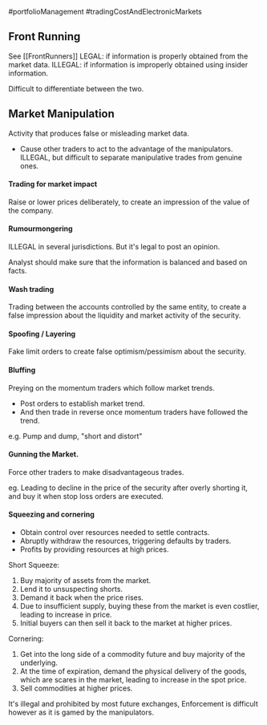 #portfolioManagement #tradingCostAndElectronicMarkets 

## Front Running 
See [[FrontRunners]] 
LEGAL: if information is properly obtained from the market data. 
ILLEGAL: if information is improperly obtained using insider information. 

Difficult to differentiate between the two.  

## Market Manipulation 
Activity that produces false or misleading market data. 
- Cause other traders to act to the advantage of the manipulators. 
ILLEGAL, but difficult to separate manipulative trades from genuine ones. 

#### Trading for market impact 
Raise or lower prices deliberately, to create an impression of the value of the company. 

#### Rumourmongering
ILLEGAL in several jurisdictions. 
But it's legal to post an opinion. 

Analyst should make sure that the information is balanced and based on facts. 

#### Wash trading 
Trading between the accounts controlled by the same entity, to create a false impression about the liquidity and market activity of the security. 

#### Spoofing / Layering 
Fake limit orders to create false optimism/pessimism about the security.  

#### Bluffing
Preying on the momentum traders which follow market trends. 
- Post orders to establish market trend. 
- And then trade in reverse once momentum traders have followed the trend. 

e.g. Pump and dump, "short and distort"

#### Gunning the Market. 
Force other traders to make disadvantageous trades. 

eg. Leading to decline in the price of the security after overly shorting it, and buy it when stop loss orders are executed. 

#### Squeezing and cornering
- Obtain control over resources needed to settle contracts. 
- Abruptly withdraw the resources, triggering defaults by traders. 
- Profits by providing resources at high prices. 

Short Squeeze: 
1. Buy majority of assets from the market. 
2. Lend it to unsuspecting shorts. 
3. Demand it back when the price rises. 
4. Due to insufficient supply, buying these from the market is even costlier, leading to increase in price. 
5. Initial buyers can then sell it back to the market at higher prices. 

Cornering: 
1.   Get into the long side of a commodity future and buy majority of the underlying. 
2. At the time of expiration, demand the physical delivery of the goods, which are scares in the market, leading to increase in the spot price. 
3. Sell commodities at higher prices. 

It's illegal and prohibited by most future exchanges, Enforcement is difficult however as it is gamed by the manipulators. 

